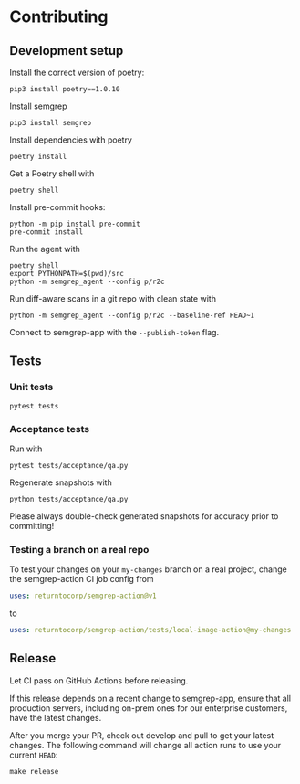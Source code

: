 # Contributing

## Development setup

Install the correct version of poetry:

```
pip3 install poetry==1.0.10
```

Install semgrep

```
pip3 install semgrep
```

Install dependencies with poetry

```
poetry install
```

Get a Poetry shell with
```
poetry shell
```

Install pre-commit hooks:

```
python -m pip install pre-commit
pre-commit install
```


Run the agent with

```
poetry shell
export PYTHONPATH=$(pwd)/src
python -m semgrep_agent --config p/r2c
```

Run diff-aware scans in a git repo with clean state with

```
python -m semgrep_agent --config p/r2c --baseline-ref HEAD~1
```

Connect to semgrep-app with the `--publish-token` flag.

## Tests

### Unit tests

```
pytest tests
```

### Acceptance tests

Run with

```
pytest tests/acceptance/qa.py
```

Regenerate snapshots with

```
python tests/acceptance/qa.py
```

Please always double-check generated snapshots for accuracy prior to committing!

### Testing a branch on a real repo

To test your changes on your `my-changes` branch on a real project,
change the semgrep-action CI job config from

```yaml
uses: returntocorp/semgrep-action@v1
```

to

```yaml
uses: returntocorp/semgrep-action/tests/local-image-action@my-changes
```

## Release

Let CI pass on GitHub Actions before releasing.

If this release depends on a recent change to semgrep-app, ensure that all production
servers, including on-prem ones for our enterprise customers, have the latest changes.

After you merge your PR, check out develop and pull to get your latest changes.
The following command will change all action runs to use your current `HEAD`:

```
make release
```
